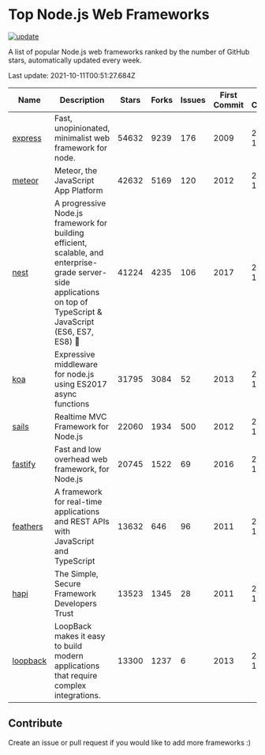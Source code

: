 # Top Node.js Web Frameworks

[![update](https://github.com/sunnysid3up/nodejs-web-frameworks/actions/workflows/update.yml/badge.svg)](https://github.com/sunnysid3up/nodejs-web-frameworks/actions/workflows/update.yml)

A list of popular Node.js web frameworks ranked by the number of GitHub stars, automatically updated every week.

Last update: 2021-10-11T00:51:27.684Z

| Name          | Description          | Stars                     | Forks          | Issues               | First Commit        | Last Commit         | Language          |
|---------------|----------------------|---------------------------|----------------|----------------------|---------------------|---------------------|-------------------|
| [express](https://github.com/expressjs/express) | Fast, unopinionated, minimalist web framework for node. | 54632 | 9239 | 176 | 2009 | 2021-10-11 | JS |
| [meteor](https://github.com/meteor/meteor) | Meteor, the JavaScript App Platform | 42632 | 5169 | 120 | 2012 | 2021-10-10 | JS |
| [nest](https://github.com/nestjs/nest) | A progressive Node.js framework for building efficient, scalable, and enterprise-grade server-side applications on top of TypeScript & JavaScript (ES6, ES7, ES8) 🚀 | 41224 | 4235 | 106 | 2017 | 2021-10-11 | TS |
| [koa](https://github.com/koajs/koa) | Expressive middleware for node.js using ES2017 async functions | 31795 | 3084 | 52 | 2013 | 2021-10-10 | JS |
| [sails](https://github.com/balderdashy/sails) | Realtime MVC Framework for Node.js | 22060 | 1934 | 500 | 2012 | 2021-10-10 | JS |
| [fastify](https://github.com/fastify/fastify) | Fast and low overhead web framework, for Node.js | 20745 | 1522 | 69 | 2016 | 2021-10-10 | JS |
| [feathers](https://github.com/feathersjs/feathers) | A framework for real-time applications and REST APIs with JavaScript and TypeScript | 13632 | 646 | 96 | 2011 | 2021-10-08 | TS |
| [hapi](https://github.com/hapijs/hapi) | The Simple, Secure Framework Developers Trust | 13523 | 1345 | 28 | 2011 | 2021-10-10 | JS |
| [loopback](https://github.com/strongloop/loopback) | LoopBack makes it easy to build modern applications that require complex integrations. | 13300 | 1237 | 6 | 2013 | 2021-10-06 | JS |

## Contribute 

Create an issue or pull request if you would like to add more frameworks :)